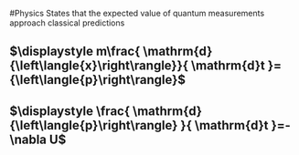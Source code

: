 #Physics 
States that the expected value of quantum measurements approach classical predictions
## $\displaystyle m\frac{ \mathrm{d}{\left\langle{x}\right\rangle}}{ \mathrm{d}t }={\left\langle{p}\right\rangle}$
## $\displaystyle \frac{ \mathrm{d}{\left\langle{p}\right\rangle} }{ \mathrm{d}t }=-\nabla U$
